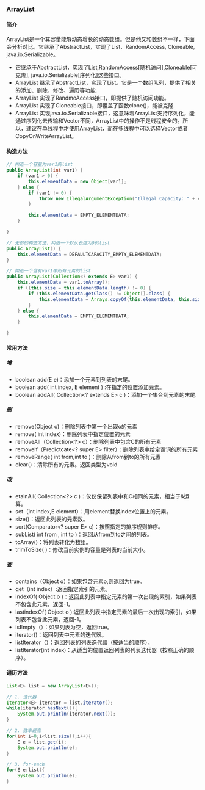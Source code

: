### ArrayList

#### 简介

ArrayList是一个其容量能够动态增长的动态数组。但是他又和数组不一样，下面会分析对比。它继承了AbstractList，实现了List、RandomAccess, Cloneable, java.io.Serializable。

- 它继承于AbstractList，实现了List,RandomAccess[随机访问],Cloneable[可克隆], java.io.Serializable[序列化]这些接口。
- ArrayList 继承了AbstractList，实现了List。它是一个数组队列，提供了相关的添加、删除、修改、遍历等功能.
- ArrayList 实现了RandmoAccess接口，即提供了随机访问功能。
- ArrayList 实现了Cloneable接口，即覆盖了函数clone()，能被克隆.
- ArrayList 实现java.io.Serializable接口，这意味着ArrayList支持序列化，能通过序列化去传输和Vector不同，ArrayList中的操作不是线程安全的。所以，建议在单线程中才使用ArrayList，而在多线程中可以选择Vector或者CopyOnWriteArrayList。

#### 构造方法

```java
// 构造一个容量为var1的list
public ArrayList(int var1) {
    if (var1 > 0) {
        this.elementData = new Object[var1];
    } else {
        if (var1 != 0) {
            throw new IllegalArgumentException("Illegal Capacity: " + var1);
        }

        this.elementData = EMPTY_ELEMENTDATA;
    }

}

// 无参的构造方法，构造一个默认长度为0的list
public ArrayList() {
    this.elementData = DEFAULTCAPACITY_EMPTY_ELEMENTDATA;
}

// 构造一个含有var1中所有元素的list
public ArrayList(Collection<? extends E> var1) {
    this.elementData = var1.toArray();
    if ((this.size = this.elementData.length) != 0) {
        if (this.elementData.getClass() != Object[].class) {
            this.elementData = Arrays.copyOf(this.elementData, this.size, Object[].class);
        }
    } else {
        this.elementData = EMPTY_ELEMENTDATA;
    }

}
```

#### 常用方法

##### 增

- boolean add(E e)：添加一个元素到列表的末尾。
- boolean add( int index, E element ) :在指定的位置添加元素。
- boolean addAll( Collection<? extends E> c )：添加一个集合到元素的末尾.

##### 删

- remove(Object o)：删除列表中第一个出现o的元素
- remove( int index)：删除列表中指定位置的元素
- removeAll（Collection<?> c）：删除列表中包含C的所有元素
- removeIf（Predictcate<? super E> filter）：删除列表中给定谓词的所有元素
- removeRange( int from,int to )：删除从from到to的所有元素
- clear()：清除所有的元素。返回类型为void

##### 改

- etainAll( Collection<?> c )：仅仅保留列表中和C相同的元素，相当于&运算。
- set（int index,E element）：用element替换index位置上的元素。
- size()：返回此列表的元素数。
- sort(Comparator<? super E> c)：按照指定的排序规则排序。
- subList( int from , int to )：返回从from到to之间的列表。
- toArray()：将列表转化为数组。
- trimToSize( )：修改当前实例的容量是列表的当前大小。

##### 查

- contains（Object o）：如果包含元素o,则返回为true。
- get（int index）:返回指定索引的元素。
- indexOf( Object o )：返回此列表中指定元素的第一次出现的索引，如果列表不包含此元素，返回-1。
- lastindexOf( Object o ):返回此列表中指定元素的最后一次出现的索引，如果列表不包含此元素，返回-1。
- isEmpty（）：如果列表为空，返回true。
- iterator()：返回列表中元素的迭代器。
- listIterator（）：返回列表的列表迭代器（按适当的顺序）。
- listIterator(int index)：从适当的位置返回列表的列表迭代器（按照正确的顺序）。

#### 遍历方法

```java
List<E> list = new ArrayList<E>();

// 1. 迭代器
Iterator<E> iterator = list.iterator();
while(iterator.hasNext()){
    System.out.println(iterator.next());
}

// 2. 效率最高
for(int i=0;i<list.size();i++){
    E e = list.get(i);
    System.out.println(e);
}

// 3. for-each
for(E e:list){
    System.out.println(e);
}

```


